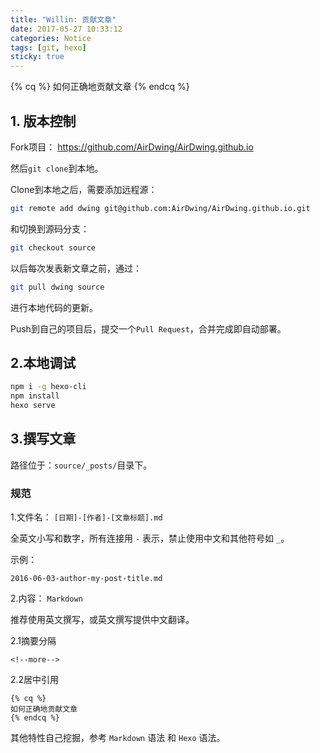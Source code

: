 ```yaml
---
title: "Willin: 贡献文章"
date: 2017-05-27 10:33:12
categories: Notice
tags: [git, hexo]
sticky: true
---
```


{% cq %}
如何正确地贡献文章
{% endcq %}

## 1. 版本控制

Fork项目： <https://github.com/AirDwing/AirDwing.github.io>

然后`git clone`到本地。

Clone到本地之后，需要添加远程源：

```bash
git remote add dwing git@github.com:AirDwing/AirDwing.github.io.git
```
<!--more-->

和切换到源码分支：

```bash
git checkout source
```

以后每次发表新文章之前，通过：

```bash
git pull dwing source
```

进行本地代码的更新。

Push到自己的项目后，提交一个`Pull Request`，合并完成即自动部署。

## 2.本地调试

```bash
npm i -g hexo-cli
npm install
hexo serve
```

## 3.撰写文章

路径位于：`source/_posts/`目录下。

### 规范

1.文件名： `[日期]-[作者]-[文章标题].md`

全英文小写和数字，所有连接用 `-` 表示，禁止使用中文和其他符号如 `_`。

示例：

```
2016-06-03-author-my-post-title.md
```

2.内容： `Markdown`

推荐使用英文撰写，或英文撰写提供中文翻译。

2.1摘要分隔

```
<!--more-->
```

2.2居中引用

```
{% cq %}
如何正确地贡献文章
{% endcq %}
```

其他特性自己挖掘，参考 `Markdown` 语法 和 `Hexo` 语法。

